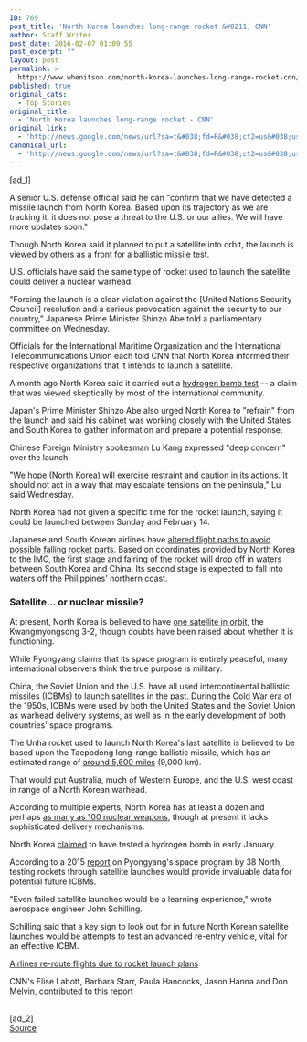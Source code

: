 ```yaml
---
ID: 769
post_title: 'North Korea launches long-range rocket &#8211; CNN'
author: Staff Writer
post_date: 2016-02-07 01:09:55
post_excerpt: ""
layout: post
permalink: >
  https://www.whenitson.com/north-korea-launches-long-range-rocket-cnn/
published: true
original_cats:
  - Top Stories
original_title:
  - 'North Korea launches long-range rocket - CNN'
original_link:
  - 'http://news.google.com/news/url?sa=t&#038;fd=R&#038;ct2=us&#038;usg=AFQjCNEro9c8fBL1n2P2lPKq8O6jt25Y5w&#038;clid=c3a7d30bb8a4878e06b80cf16b898331&#038;cid=52779042601571&#038;ei=Ypm2VuCAH8uIhQH1p6HQAQ&#038;url=http://www.cnn.com/2016/02/06/asia/north-korea-rocket-launch-window/'
canonical_url:
  - 'http://news.google.com/news/url?sa=t&#038;fd=R&#038;ct2=us&#038;usg=AFQjCNEro9c8fBL1n2P2lPKq8O6jt25Y5w&#038;clid=c3a7d30bb8a4878e06b80cf16b898331&#038;cid=52779042601571&#038;ei=Ypm2VuCAH8uIhQH1p6HQAQ&#038;url=http://www.cnn.com/2016/02/06/asia/north-korea-rocket-launch-window/'
---
```

 [ad_1]
<br><p>A senior U.S. defense official said he can "confirm that we have detected a missile launch from North Korea.  Based upon its trajectory as we are tracking it, it does not pose a threat to the U.S. or our allies.  We will have more updates soon."</p><p>Though North Korea said it planned to put a satellite into orbit, the launch is viewed by others as a front for a ballistic missile test.  </p><p>U.S. officials have said the same type of rocket used to launch the satellite could deliver a nuclear warhead.</p><div readability="104.15865384615"><p class="zn-body__paragraph">"Forcing the launch is a clear violation against the [United Nations Security Council] resolution and a serious provocation against the security to our country," Japanese Prime Minister Shinzo Abe told a parliamentary committee on Wednesday.</p><p class="zn-body__paragraph">Officials for the International Maritime Organization and the International Telecommunications Union each told CNN that North Korea informed their respective organizations that it intends to launch a satellite.</p><p class="zn-body__paragraph">A month ago North Korea said it carried out a <a href="http://www.cnn.com/2016/01/28/politics/north-korea-hydrogen-bomb-test/index.html">hydrogen bomb test</a> -- a claim that was viewed skeptically by most of the international community. </p><p class="zn-body__paragraph">Japan's Prime Minister Shinzo Abe also urged North Korea to "refrain" from the launch and said his cabinet was working closely with the United States and South Korea to gather information and prepare a potential response.</p><p class="zn-body__paragraph">Chinese Foreign Ministry spokesman Lu Kang expressed "deep concern" over the launch.</p><p class="zn-body__paragraph">"We hope (North Korea) will exercise restraint and caution in its actions. It should not act in a way that may escalate tensions on the peninsula," Lu said Wednesday.</p><p class="zn-body__paragraph">North Korea had not given a specific time for the rocket launch, saying it could be launched between Sunday and February 14.</p><p class="zn-body__paragraph">Japanese and South Korean airlines have <a href="http://cnn.com/2016/02/05/travel/japan-airlines-reroute-flights-north-korea-launch/index.html">altered flight paths to avoid possible falling rocket parts</a>. Based on coordinates provided by North Korea to the IMO, the first stage and fairing of the rocket will drop off in waters between South Korea and China. Its second stage is expected to fall into waters off the Philippines' northern coast.</p><h3>Satellite... or nuclear missile? </h3><p class="zn-body__paragraph">At present, North Korea is believed to have <a href="http://cnn.com/2015/07/03/asia/north-korean-space-program/index.html">one satellite in orbit</a>, the Kwangmyongsong 3-2, though doubts have been raised about whether it is functioning. </p><p class="zn-body__paragraph">While Pyongyang claims that its space program is entirely peaceful, many international observers think the true purpose is military. </p><p class="zn-body__paragraph">China, the Soviet Union and the U.S. have all used intercontinental ballistic missiles (ICBMs) to launch satellites in the past. During the Cold War era of the 1950s, ICBMs were used by both the United States and the Soviet Union as warhead delivery systems, as well as in the early development of both countries' space programs.</p><p class="zn-body__paragraph">The Unha rocket used to launch North Korea's last satellite is believed to be based upon the Taepodong long-range ballistic missile, which has an estimated range of <a href="http://cnn.com/2016/01/06/asia/north-korea-bomb-test-key-questions/index.html">around 5,600 miles</a> (9,000 km). </p><p class="zn-body__paragraph">That would put Australia, much of Western Europe, and the U.S. west coast in range of a North Korean warhead. </p><p class="zn-body__paragraph">According to multiple experts, North Korea has at least a dozen and perhaps <a href="http://cnn.com/2016/01/05/asia/north-korea-nuclear-program-explainer/index.html">as many as 100 nuclear weapons</a>, though at present it lacks sophisticated delivery mechanisms. </p><p class="zn-body__paragraph">North Korea <a href="http://cnn.com/2016/01/28/politics/north-korea-hydrogen-bomb-test/">claimed</a> to have tested a hydrogen bomb in early January.</p><p class="zn-body__paragraph">According to a 2015 <a href="http://38north.org/2015/09/schilling092815/" target="_blank">report</a> on Pyongyang's space program by 38 North, testing rockets through satellite launches would provide invaluable data for potential future ICBMs. </p><p class="zn-body__paragraph">"Even failed satellite launches would be a learning experience," wrote aerospace engineer John Schilling. </p><p class="zn-body__paragraph">Schilling said that a key sign to look out for in future North Korean satellite launches would be attempts to test an advanced re-entry vehicle, vital for an effective ICBM.</p><p class="zn-body__paragraph"><a href="http://www.cnn.com/2016/02/05/travel/japan-airlines-reroute-flights-north-korea-launch/index.html">Airlines re-route flights due to rocket launch plans</a></p></div><p>CNN's Elise Labott, Barbara Starr, Paula Hancocks, Jason Hanna and Don Melvin, contributed to this report</p>
<br>[ad_2]
<br><a href="http://news.google.com/news/url?sa=t&#038;fd=R&#038;ct2=us&#038;usg=AFQjCNEro9c8fBL1n2P2lPKq8O6jt25Y5w&#038;clid=c3a7d30bb8a4878e06b80cf16b898331&#038;cid=52779042601571&#038;ei=Ypm2VuCAH8uIhQH1p6HQAQ&#038;url=http://www.cnn.com/2016/02/06/asia/north-korea-rocket-launch-window/">Source </a>